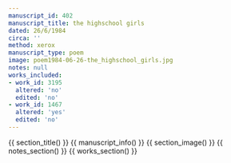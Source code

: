 ```yaml
---
manuscript_id: 402
manuscript_title: the highschool girls
dated: 26/6/1984
circa: ''
method: xerox
manuscript_type: poem
image: poem1984-06-26-the_highschool_girls.jpg
notes: null
works_included:
- work_id: 3195
  altered: 'no'
  edited: 'no'
- work_id: 1467
  altered: 'yes'
  edited: 'no'
---
```


{{ section_title() }}
{{ manuscript_info() }}
{{ section_image() }}
{{ notes_section() }}
{{ works_section() }}
